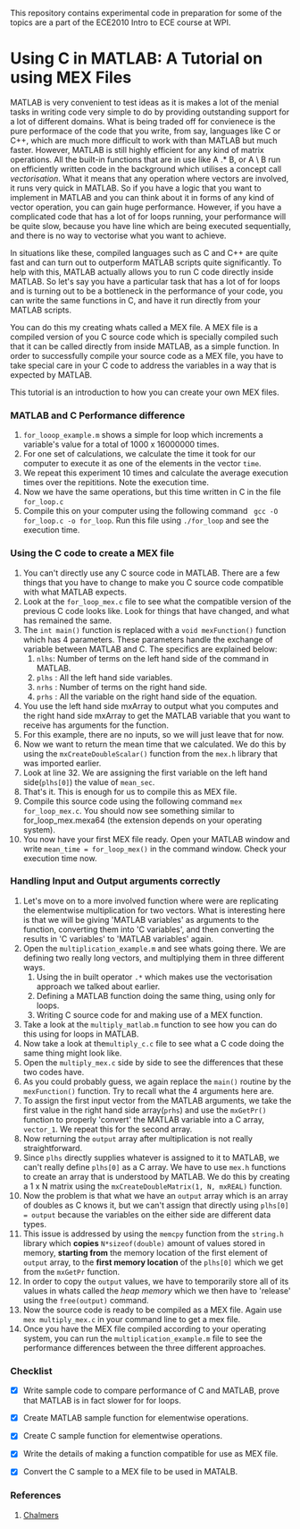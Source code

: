 This repository contains experimental code in preparation for some of the topics are a part of the ECE2010 Intro to ECE course at WPI.

# Using C in MATLAB: A Tutorial on using MEX Files
MATLAB is very convenient to test ideas as it is makes a lot of the menial tasks in writing code very simple to do by providing outstanding support for a lot of different domains. What is being traded off for convienece is the pure performace of the code that you write, from say, languages like C or C++, which are much more difficult to work with than MATLAB but much faster. However, MATLAB is still highly efficient for any kind of matrix operations. All the built-in functions that are in use like A .* B, or A \ B run on efficiently written code in the background which utilises a concept call *vectorisation*. What it means that any operation where vectors are involved, it runs very quick in MATLAB. So if you have a logic that you want to implement in MATLAB and you can think about it in forms of any kind of vector operation, you can gain huge performance. However, if you have a complicated code that has a lot of for loops running, your performance will be quite slow, because you have line which are being executed sequentially, and there is no way to vectorise what you want to achieve.

In situations like these, compiled languages such as C and C++ are quite fast and can turn out to outperform MATLAB scripts quite significantly. To help with this, MATLAB actually allows you to run C code directly inside MATLAB. So let's say you have a particular task that has a lot of for loops and is turning out to be a bottleneck in the performance of your code, you can write the same functions in C, and have it run directly from your MATLAB scripts. 

You can do this my creating whats called a MEX file. A MEX file is a compiled version of you C source code which is specially compiled such that it can be called directly from inside MATLAB, as a simple function. In order to successfully compile your source code as a MEX file, you have to take special care in your C code to address the variables in a way that is expected by MATLAB.

This tutorial is an introduction to how you can create your own MEX files.

### MATLAB and C Performance difference
1. `for_looop_example.m` shows a simple for loop which increments a variable's value for a total of 1000 x 16000000 times.
2. For one set of calculations, we calculate the time it took for our computer to execute it as one of the elements in the vector `time`.
3. We repeat this experiment 10 times and calculate the average execution times over the repititions. Note the execution time.
4. Now we have the same operations, but this time written in C in the file `for_loop.c`
5. Compile this on your computer using the following command ` gcc -O for_loop.c -o for_loop`. Run this file using `./for_loop` and see the execution time. 

### Using the C code to create a MEX file
1. You can't directly use any C source code in MATLAB. There are a few things that you have to change to make you C source code compatible with what MATLAB expects.
2. Look at the `for_loop_mex.c` file to see what the compatible version of the previous C code looks like. Look for things that have changed, and what has remained the same.
3. The `int main()` function is replaced with a `void mexFunction()` function which has 4 parameters. These parameters handle the exchange of variable between MATLAB and C. The specifics are explained below:
    1. `nlhs`: Number of terms on the left hand side of the command in MATLAB.
    2. `plhs` : All the left hand side variables.
    3. `nrhs` : Number of terms on the right hand side.
    4. `prhs` : All the variable on the right hand side of the equation.
4. You use the left hand side mxArray to output what you computes and the right hand side mxArray to get the MATLAB variable that you want to receive has arguments for the function.
5. For this example, there are no inputs, so we will just leave that for now.
6. Now we want to return the mean time that we calculated. We do this by using the `mxCreateDoubleScalar()` function from the `mex.h` library that was imported earlier.
7. Look at line 32. We are assigning the first variable on the left hand side(`plhs[0]`) the value of `mean_sec`.
8. That's it. This is enough for us to compile this as  MEX file.
9. Compile this source code using the following command `mex for_loop_mex.c`. You should now see something similar to for_loop_mex.mexa64 (the extension depends on your operating system).
10. You now have your first MEX file ready. Open your MATLAB window and write `mean_time = for_loop_mex()` in the command window. Check your execution time now.

### Handling Input and Output arguments correctly
1. Let's move on to a more involved function where were are replicating the elementwise multiplication for two vectors. What is interesting here is that we will be giving 'MATLAB variables' as arguments to the function, converting them into 'C variables', and then converting the results in 'C variables' to 'MATLAB variables' again.
2. Open the `multiplication_example.m` and see whats going there. We are defining two really long vectors, and multiplying them in three different ways.
    1. Using the in built operator `.*` which makes use the vectorisation approach we talked about earlier.
    2. Defining a MATLAB function doing the same thing, using only for loops.
    3. Writing C source code for and making use of a MEX function. 
2. Take a look at the `multiply_matlab.m` function to see how you can do this using for loops in MATLAB.
3. Now take a look at the`multiply_c.c` file to see what a C code doing the same thing might look like.
4. Open the `multiply_mex.c` side by side to see the differences that these two codes have.
5. As you could probably guess, we again replace the `main()` routine by the `mexFunction()` function. Try to recall what the 4 arguments here are.
6. To assign the first input vector from the MATLAB arguments, we take the first value in the right hand side array(`prhs`) and use the `mxGetPr()` function to properly 'convert' the MATLAB variable into a C array, `vector_1`. We repeat this for the second array.
7. Now returning the `output` array after multiplication is not really straightforward.
8. Since `plhs` directly supplies whatever is assigned to it to MATLAB, we can't really define  `plhs[0]` as a C array. We have to use `mex.h` functions to create an array that is understood by MATLAB. We do this by creating a 1 x N matrix using the `mxCreateDoubleMatrix(1, N, mxREAL)` function.
9. Now the problem is that what we have an `output` array which is an array of doubles as C knows it, but we can't assign that directly using `plhs[0] = output` because the variables on the either side are different data types.
10. This issue is addressed by using the `memcpy` function from the `string.h` library which __copies__ `N*sizeof(double)` amount of values stored in memory, __starting from__ the memory location of the first element of `output` array, to the __first memory location__ of the `plhs[0]` which we get from the `mxGetPr` function.
11. In order to copy the `output` values, we have to temporarily store all of its values in whats called the *heap memory* which we then have to 'release' using the `free(output)` command.
12. Now the source code is ready to be compiled as a MEX file. Again use `mex multiply_mex.c` in your command line to get a mex file.
13. Once you have the MEX file compiled according to your operating system, you can run the `multiplication_example.m` file to see the performance differences between the three different approaches. 

### Checklist
- [x] Write sample code to compare performance of C and MATLAB, prove that MATLAB is in fact slower for for loops. 
- [x] Create MATLAB sample function for elementwise operations. 
- [x] Create C sample function for elementwise operations. 
- [x] Write the details of making a function compatible for use as MEX file. 
- [x] Convert the C sample to a MEX file to be used in MATALB. 


### References
1. [Chalmers](http://www.math.chalmers.se/Stat/Grundutb/CTH/tms150/1112/howto_mex.pdf)
